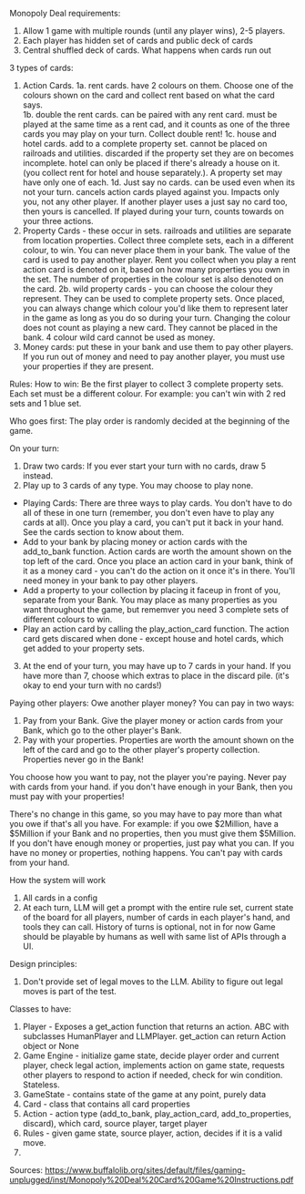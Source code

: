 Monopoly Deal requirements:
1. Allow 1 game with multiple rounds (until any player wins), 2-5 players. 
2. Each player has hidden set of cards and public deck of cards 
3. Central shuffled deck of cards. What happens when cards run out

3 types of cards:
1. Action Cards. 
1a. rent cards. have 2 colours on them. Choose one of the colours shown on the card and collect rent based on what the card says.  
1b. double the rent cards. can be paired with any rent card. must be played at the same time as a rent cad, and it counts as one of the three cards you may play on your turn. Collect double rent!
1c. house and hotel cards. add to a complete property set. cannot be placed on railroads and utilities. discarded if the property set they are on becomes incomplete. hotel can only be placed if there's already a house on it. (you collect rent for hotel and house separately.). A property set may have only one of each. 
1d. Just say no cards. can be used even when its not your turn. cancels action cards played against you. Impacts only you, not any other player. If another player uses a just say no card too, then yours is cancelled. If played during your turn, counts towards on your three actions. 
2. Property Cards - these occur in sets. railroads and utilities are separate from location properties. Collect three complete sets, each in a different colour, to win. You can never place them in your bank. The value of the card is used to pay another player. Rent you collect when you play a rent action card is denoted on it, based on how many properties you own in the set. The number of properties in the colour set is also denoted on the card. 
2b. wild property cards - you can choose the colour they represent. They can be used to complete property sets. Once placed, you can always change which colour you'd like them to represent later in the game as long as you do so during your turn. Changing the colour does not count as playing a new card. They cannot be placed in the bank. 4 colour wild card cannot be used as money. 
3. Money cards: put these in your bank and use them to pay other players. If you run out of money and need to pay another player, you must use your properties if they are present. 

Rules:
How to win: Be the first player to collect 3 complete property sets. Each set must be a different colour. For example: you can't win with 2 red sets and 1 blue set. 

Who goes first: The play order is randomly decided at the beginning of the game. 

On your turn: 
1. Draw two cards: If you ever start your turn with no cards, draw 5 instead. 
2. Play up to 3 cards of any type. You may choose to play none. 
- Playing Cards: There are three ways to play cards. You don't have to do all of these in one turn (remember, you don't even have to play any cards at all). Once you play a card, you can't put it back in your hand. See the cards section to know about them. 
- Add to your bank by placing money or action cards with the add_to_bank function. Action cards are worth the amount shown on the top left of the card. Once you place an action card in your bank, think of it as a money card - you can't do the action on it once it's in there. You'll need money in your bank to pay other players. 
- Add a property to your collection by placing it faceup in front of you, separate from your Bank. You may place as many properties as you want throughout the game, but rememver you need 3 complete sets of different colours to win. 
- Play an action card by calling the play_action_card function. The action card gets discared when done - except house and hotel cards, which get added to your property sets. 
3. At the end of your turn, you may have up to 7 cards in your hand. If you have more than 7, choose which extras to place in the discard pile. (it's okay to end your turn with no cards!)

Paying other players: Owe another player money? You can pay in two ways:
1. Pay from your Bank. Give the player money or action cards from your Bank, which go to the other player's Bank. 
2. Pay with your properties. Properties are worth the amount shown on the left of the card and go to the other player's property collection. Properties never go in the Bank!

You choose how you want to pay, not the player you're paying. Never pay with cards from your hand. if you don't have enough in your Bank, then you must pay with your properties!

There's no change in this game, so you may have to pay more than what you owe if that's all you have. For example: if you owe $2Million, have a $5Million if your Bank and no properties, then you must give them $5Million. 
If you don't have enough money or properties, just pay what you can. If you have no money or properties, nothing happens. 
You can't pay with cards from your hand.



How the system will work

1. All cards in a config 
2. At each turn, LLM will get a prompt with the entire rule set, current state of the board for all players, number of cards in each player's hand, and tools they can call. History of turns is optional, not in for now 
Game should be playable by humans as well with same list of APIs through a UI. 




Design principles:
1. Don't provide set of legal moves to the LLM. Ability to figure out legal moves is part of the test. 



Classes to have:
1. Player - Exposes a get_action function that returns an action. ABC with subclasses HumanPlayer and LLMPlayer. get_action can return Action object or None 
2. Game Engine - initialize game state, decide player order and current player, check legal action, implements action on game state, requests other players to respond to action if needed, check for win condition. Stateless. 
3. GameState - contains state of the game at any point, purely data 
4. Card - class that contains all card properties 
5. Action - action type (add_to_bank, play_action_card, add_to_properties, discard), which card, source player, target player
6. Rules - given game state, source player, action, decides if it is a valid move. 
7. 


Sources:
https://www.buffalolib.org/sites/default/files/gaming-unplugged/inst/Monopoly%20Deal%20Card%20Game%20Instructions.pdf
